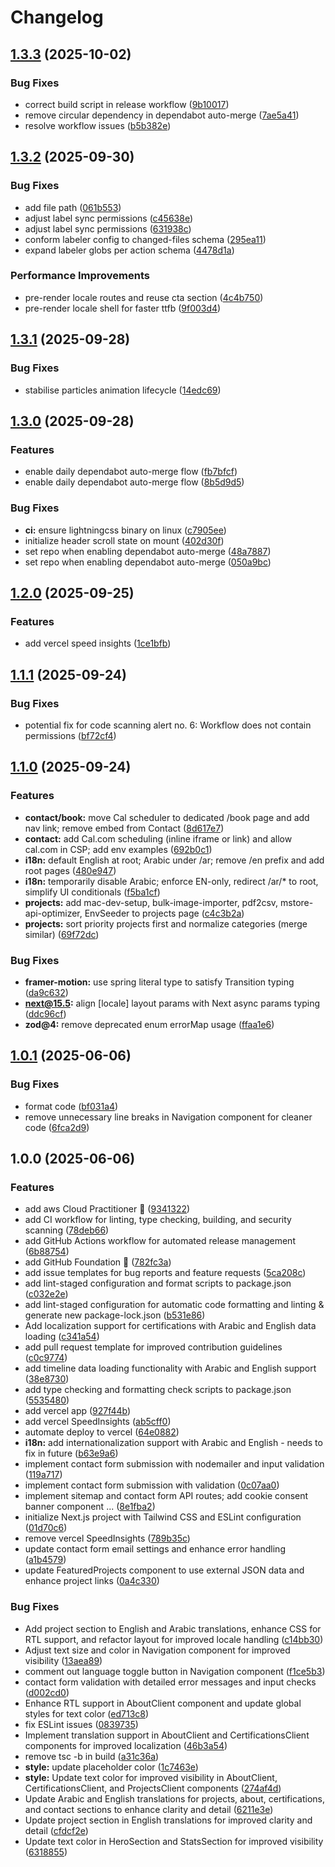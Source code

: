 # Changelog

## [1.3.3](https://github.com/salemaljebaly/portfolio/compare/v1.3.2...v1.3.3) (2025-10-02)


### Bug Fixes

* correct build script in release workflow ([9b10017](https://github.com/salemaljebaly/portfolio/commit/9b100173a524c41819111686d2de9236ebf56fb8))
* remove circular dependency in dependabot auto-merge ([7ae5a41](https://github.com/salemaljebaly/portfolio/commit/7ae5a41d25bdc0881706895e004e1e45af798aac))
* resolve workflow issues ([b5b382e](https://github.com/salemaljebaly/portfolio/commit/b5b382e7aaf178dceeffc72c857977d415cede38))

## [1.3.2](https://github.com/salemaljebaly/portfolio/compare/v1.3.1...v1.3.2) (2025-09-30)


### Bug Fixes

* add file path ([061b553](https://github.com/salemaljebaly/portfolio/commit/061b55365988c1ca59bf81ca5b7b8e7b6c66ab7e))
* adjust label sync permissions ([c45638e](https://github.com/salemaljebaly/portfolio/commit/c45638e4526ff51194b15e750332fd3f5cdf576e))
* adjust label sync permissions ([631938c](https://github.com/salemaljebaly/portfolio/commit/631938cc2f96b8f5a6d57af71fa57ad25bf821b9))
* conform labeler config to changed-files schema ([295ea11](https://github.com/salemaljebaly/portfolio/commit/295ea11f5821b38b81f97a4fc110b29789c78655))
* expand labeler globs per action schema ([4478d1a](https://github.com/salemaljebaly/portfolio/commit/4478d1a8f216a75958427fe2129be807f1a6951d))


### Performance Improvements

* pre-render locale routes and reuse cta section ([4c4b750](https://github.com/salemaljebaly/portfolio/commit/4c4b750e4c49591f22b1dd6fe826eefde3c81417))
* pre-render locale shell for faster ttfb ([9f003d4](https://github.com/salemaljebaly/portfolio/commit/9f003d4553832a152515c48d84e5d708eb6a3932))

## [1.3.1](https://github.com/salemaljebaly/portfolio/compare/v1.3.0...v1.3.1) (2025-09-28)


### Bug Fixes

* stabilise particles animation lifecycle ([14edc69](https://github.com/salemaljebaly/portfolio/commit/14edc6973e5d89eb1b918c38fad8640e589ec0df))

## [1.3.0](https://github.com/salemaljebaly/portfolio/compare/v1.2.0...v1.3.0) (2025-09-28)


### Features

* enable daily dependabot auto-merge flow ([fb7bfcf](https://github.com/salemaljebaly/portfolio/commit/fb7bfcf4103a0613da265e745a10de67d7d9b0bd))
* enable daily dependabot auto-merge flow ([8b5d9d5](https://github.com/salemaljebaly/portfolio/commit/8b5d9d5ebcb773951c140153658838be0b219939))


### Bug Fixes

* **ci:** ensure lightningcss binary on linux ([c7905ee](https://github.com/salemaljebaly/portfolio/commit/c7905ee87f410a6127960ddf23a1e8343271d14d))
* initialize header scroll state on mount ([402d30f](https://github.com/salemaljebaly/portfolio/commit/402d30f38eee91aaef1cd4265fa6c0fd57fc6ae3))
* set repo when enabling dependabot auto-merge ([48a7887](https://github.com/salemaljebaly/portfolio/commit/48a78876aa1c6268d3fd6d71374359180e22b2c5))
* set repo when enabling dependabot auto-merge ([050a9bc](https://github.com/salemaljebaly/portfolio/commit/050a9bc709ed44911fb20d57be1ec4e06f0fa21f))

## [1.2.0](https://github.com/salemaljebaly/portfolio/compare/v1.1.1...v1.2.0) (2025-09-25)


### Features

* add vercel speed insights ([1ce1bfb](https://github.com/salemaljebaly/portfolio/commit/1ce1bfbca7731b0622d09979d7ab6175066b9b3c))

## [1.1.1](https://github.com/salemaljebaly/portfolio/compare/v1.1.0...v1.1.1) (2025-09-24)


### Bug Fixes

* potential fix for code scanning alert no. 6: Workflow does not contain permissions ([bf72cf4](https://github.com/salemaljebaly/portfolio/commit/bf72cf49e81d206dd29e029657d6915498bf5a5d))

## [1.1.0](https://github.com/salemaljebaly/portfolio/compare/v1.0.1...v1.1.0) (2025-09-24)

### Features

- **contact/book:** move Cal scheduler to dedicated /book page and add nav link; remove embed from Contact ([8d617e7](https://github.com/salemaljebaly/portfolio/commit/8d617e735186df7db54ca79d135b2fb88c709ea7))
- **contact:** add Cal.com scheduling (inline iframe or link) and allow cal.com in CSP; add env examples ([692b0c1](https://github.com/salemaljebaly/portfolio/commit/692b0c18e04a06ad2c7a4d39a59f1c2bb32705fe))
- **i18n:** default English at root; Arabic under /ar; remove /en prefix and add root pages ([480e947](https://github.com/salemaljebaly/portfolio/commit/480e947bff16ead5b502fd8bd7f06b12bee8b607))
- **i18n:** temporarily disable Arabic; enforce EN-only, redirect /ar/\* to root, simplify UI conditionals ([f5ba1cf](https://github.com/salemaljebaly/portfolio/commit/f5ba1cf7ecb2af7d2b54a7e0ab517da908796dc4))
- **projects:** add mac-dev-setup, bulk-image-importer, pdf2csv, mstore-api-optimizer, EnvSeeder to projects page ([c4c3b2a](https://github.com/salemaljebaly/portfolio/commit/c4c3b2a04c8d58fdda2a1af0ee864cb155ee0115))
- **projects:** sort priority projects first and normalize categories (merge similar) ([69f72dc](https://github.com/salemaljebaly/portfolio/commit/69f72dccd7b6186996e8a2ffd5270bfb07290feb))

### Bug Fixes

- **framer-motion:** use spring literal type to satisfy Transition typing ([da9c632](https://github.com/salemaljebaly/portfolio/commit/da9c632d67057bb05af102f8a30989f8e9c3087e))
- **next@15.5:** align [locale] layout params with Next async params typing ([ddc96cf](https://github.com/salemaljebaly/portfolio/commit/ddc96cfda6011854056502fd43753c4e7dab108c))
- **zod@4:** remove deprecated enum errorMap usage ([ffaa1e6](https://github.com/salemaljebaly/portfolio/commit/ffaa1e68511180e813a4ce5b69b9393ca0f90496))

## [1.0.1](https://github.com/salemaljebaly/portfolio/compare/v1.0.0...v1.0.1) (2025-06-06)

### Bug Fixes

- format code ([bf031a4](https://github.com/salemaljebaly/portfolio/commit/bf031a4d6014fd1a117eb8d4ad59e1aa9f1c6ff1))
- remove unnecessary line breaks in Navigation component for cleaner code ([6fca2d9](https://github.com/salemaljebaly/portfolio/commit/6fca2d9431ec28e83786aee29919731dafcc6701))

## 1.0.0 (2025-06-06)

### Features

- add aws Cloud Practitioner 🚀 ([9341322](https://github.com/salemaljebaly/portfolio/commit/9341322b57294507569dd313fbce28692dca6938))
- add CI workflow for linting, type checking, building, and security scanning ([78deb66](https://github.com/salemaljebaly/portfolio/commit/78deb6665d8657536bf0c406344b0ef1e0ae15f5))
- add GitHub Actions workflow for automated release management ([6b88754](https://github.com/salemaljebaly/portfolio/commit/6b88754c4dc9e979866b6273685f4ae453fe8b36))
- add GitHub Foundation 🎉 ([782fc3a](https://github.com/salemaljebaly/portfolio/commit/782fc3ae3d181deb55af1ff0aff2dbce92909265))
- add issue templates for bug reports and feature requests ([5ca208c](https://github.com/salemaljebaly/portfolio/commit/5ca208c6f8c39535442737ff613e707259d4f16e))
- add lint-staged configuration and format scripts to package.json ([c032e2e](https://github.com/salemaljebaly/portfolio/commit/c032e2e2bf70491cae1d2af58d68308b9ea427bc))
- add lint-staged configuration for automatic code formatting and linting & generate new package-lock.json ([b531e86](https://github.com/salemaljebaly/portfolio/commit/b531e8625d5d3cc6e65cb556cf1fc1c8a86eebbc))
- Add localization support for certifications with Arabic and English data loading ([c341a54](https://github.com/salemaljebaly/portfolio/commit/c341a54f6e14f97dce3a22175c479a137a8b85cf))
- add pull request template for improved contribution guidelines ([c0c9774](https://github.com/salemaljebaly/portfolio/commit/c0c9774d4933f3fc9431af639a873626d7f786f9))
- add timeline data loading functionality with Arabic and English support ([38e8730](https://github.com/salemaljebaly/portfolio/commit/38e8730d98c0edefe52fb7ca1344623ea553ed68))
- add type checking and formatting check scripts to package.json ([5535480](https://github.com/salemaljebaly/portfolio/commit/5535480824898e5fb89854723f35102b5db937e0))
- add vercel app ([927f44b](https://github.com/salemaljebaly/portfolio/commit/927f44b6c1ab9a43a075faff586f94797a47f93d))
- add vercel SpeedInsights ([ab5cff0](https://github.com/salemaljebaly/portfolio/commit/ab5cff00281d1acf863e91ac7107ba7514561bd9))
- automate deploy to vercel ([64e0882](https://github.com/salemaljebaly/portfolio/commit/64e0882ba8d3347218d3209811c7022faa65d020))
- **i18n:** add internationalization support with Arabic and English - needs to fix in future ([b63e9a6](https://github.com/salemaljebaly/portfolio/commit/b63e9a687ac0cb85d311013fee7ff4456fdfd55c))
- implement contact form submission with nodemailer and input validation ([119a717](https://github.com/salemaljebaly/portfolio/commit/119a71796eee9ec5cc70c2b4c5ca2856063d41d8))
- implement contact form submission with validation ([0c07aa0](https://github.com/salemaljebaly/portfolio/commit/0c07aa03ffa8f29ca8e45f36dceeedc303f9af44))
- implement sitemap and contact form API routes; add cookie consent banner component ... ([8e1fba2](https://github.com/salemaljebaly/portfolio/commit/8e1fba21c871a06b037fe44c09606f5ccf164e23))
- initialize Next.js project with Tailwind CSS and ESLint configuration ([01d70c6](https://github.com/salemaljebaly/portfolio/commit/01d70c6d876bb201666caa5628506226dee8b262))
- remove vercel SpeedInsights ([789b35c](https://github.com/salemaljebaly/portfolio/commit/789b35cc0ca7ba7d7478db756acd6667d040f696))
- update contact form email settings and enhance error handling ([a1b4579](https://github.com/salemaljebaly/portfolio/commit/a1b45798c5372e3c68e0293d64284b10cbff6eed))
- update FeaturedProjects component to use external JSON data and enhance project links ([0a4c330](https://github.com/salemaljebaly/portfolio/commit/0a4c330f80dc0b74bbd93bd374974e38b9d00011))

### Bug Fixes

- Add project section to English and Arabic translations, enhance CSS for RTL support, and refactor layout for improved locale handling ([c14bb30](https://github.com/salemaljebaly/portfolio/commit/c14bb30801e6053b61565445dc7e4398125637a1))
- Adjust text size and color in Navigation component for improved visibility ([13aea89](https://github.com/salemaljebaly/portfolio/commit/13aea896ab7bc1983b3ae07950e326d9246de704))
- comment out language toggle button in Navigation component ([f1ce5b3](https://github.com/salemaljebaly/portfolio/commit/f1ce5b3cf6c993ecd7a1576bd747ef9d1050d4da))
- contact form validation with detailed error messages and input checks ([d002cd0](https://github.com/salemaljebaly/portfolio/commit/d002cd0e91bba6faa5dcc82d4ef4c4500724e00f))
- Enhance RTL support in AboutClient component and update global styles for text color ([ed713c8](https://github.com/salemaljebaly/portfolio/commit/ed713c869eeae93eab2951c8c4a74fca78c5b2fd))
- fix ESLint issues ([0839735](https://github.com/salemaljebaly/portfolio/commit/0839735cda426d036c46e4488fd8475f5a986ef4))
- Implement translation support in AboutClient and CertificationsClient components for improved localization ([46b3a54](https://github.com/salemaljebaly/portfolio/commit/46b3a54bbc6b0e33f48b17169ebd1f9752f33b21))
- remove tsc -b in build ([a31c36a](https://github.com/salemaljebaly/portfolio/commit/a31c36a7bd9d650a9588df8cfdd973894d51feeb))
- **style:** update placeholder color ([1c7463e](https://github.com/salemaljebaly/portfolio/commit/1c7463e9d0076904d37ca24e1716e2118ed5fdca))
- **style:** Update text color for improved visibility in AboutClient, CertificationsClient, and ProjectsClient components ([274af4d](https://github.com/salemaljebaly/portfolio/commit/274af4d8ad717ff0e895c93e1bfaf77912a08940))
- Update Arabic and English translations for projects, about, certifications, and contact sections to enhance clarity and detail ([6211e3e](https://github.com/salemaljebaly/portfolio/commit/6211e3ef88a462ca4a9af6bfad5532f2ab1bc9c8))
- Update project section in English translations for improved clarity and detail ([cfdcf2e](https://github.com/salemaljebaly/portfolio/commit/cfdcf2e58daf15a404f09c4a7ffb1aafac5de443))
- Update text color in HeroSection and StatsSection for improved visibility ([6318855](https://github.com/salemaljebaly/portfolio/commit/6318855b9db5b618c38583b25d9b486f0f73ad67))

